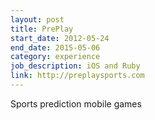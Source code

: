 ```yaml
---
layout: post
title: PrePlay
start_date: 2012-05-24
end_date: 2015-05-06
category: experience
job_description: iOS and Ruby
link: http://preplaysports.com
---
```


Sports prediction mobile games
